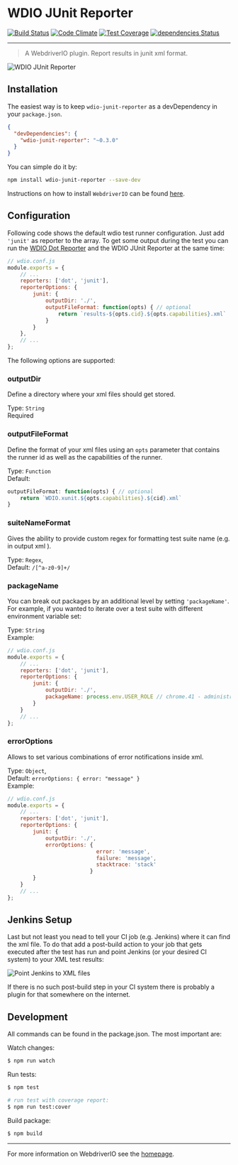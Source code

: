 WDIO JUnit Reporter
===================

[![Build Status](https://travis-ci.org/webdriverio/wdio-junit-reporter.svg?branch=master)](https://travis-ci.org/webdriverio/wdio-junit-reporter) [![Code Climate](https://codeclimate.com/github/webdriverio/wdio-junit-reporter/badges/gpa.svg)](https://codeclimate.com/github/webdriverio/wdio-junit-reporter) [![Test Coverage](https://codeclimate.com/github/webdriverio/wdio-junit-reporter/badges/coverage.svg)](https://codeclimate.com/github/webdriverio/wdio-junit-reporter/coverage) [![dependencies Status](https://david-dm.org/webdriverio/wdio-junit-reporter/status.svg)](https://david-dm.org/webdriverio/wdio-junit-reporter)

***

> A WebdriverIO plugin. Report results in junit xml format.

![WDIO JUnit Reporter](http://webdriver.io/images/jenkins-final.png "Dot Reporter")

## Installation

The easiest way is to keep `wdio-junit-reporter` as a devDependency in your `package.json`.

```json
{
  "devDependencies": {
    "wdio-junit-reporter": "~0.3.0"
  }
}
```

You can simple do it by:

```bash
npm install wdio-junit-reporter --save-dev
```

Instructions on how to install `WebdriverIO` can be found [here](http://webdriver.io/guide/getstarted/install.html).

## Configuration

Following code shows the default wdio test runner configuration. Just add `'junit'` as reporter
to the array. To get some output during the test you can run the [WDIO Dot Reporter](https://github.com/webdriverio/wdio-dot-reporter) and the WDIO JUnit Reporter at the same time:

```js
// wdio.conf.js
module.exports = {
    // ...
    reporters: ['dot', 'junit'],
    reporterOptions: {
        junit: {
            outputDir: './',
            outputFileFormat: function(opts) { // optional
                return `results-${opts.cid}.${opts.capabilities}.xml`
            }
        }
    },
    // ...
};
```

The following options are supported:

### outputDir
Define a directory where your xml files should get stored.

Type: `String`<br>
Required

### outputFileFormat
Define the format of your xml files using an `opts` parameter that contains the runner id as well
as the capabilities of the runner.

Type: `Function`<br>
Default:

```js
outputFileFormat: function(opts) { // optional
    return `WDIO.xunit.${opts.capabilities}.${cid}.xml`
}
```

### suiteNameFormat

Gives the ability to provide custom regex for formatting test suite name (e.g. in output xml ).

Type: `Regex`,<br>
Default: `/[^a-z0-9]+/`

### packageName

You can break out packages by an additional level by setting `'packageName'`. For example, if you wanted to iterate over a test suite with different environment variable set:

Type: `String`<br>
Example:

```js
// wdio.conf.js
module.exports = {
    // ...
    reporters: ['dot', 'junit'],
    reporterOptions: {
        junit: {
            outputDir: './',
            packageName: process.env.USER_ROLE // chrome.41 - administrator
        }
    }
    // ...
};
```

### errorOptions

Allows to set various combinations of error notifications inside xml.

Type: `Object`,<br>
Default: `errorOptions: { error: "message" }`<br>
Example:

```js
// wdio.conf.js
module.exports = {
    // ...
    reporters: ['dot', 'junit'],
    reporterOptions: {
        junit: {
            outputDir: './',
            errorOptions: {
                            error: 'message',
                            failure: 'message',
                            stacktrace: 'stack'
                          }
        }
    }
    // ...
};
```

## Jenkins Setup

Last but not least you nead to tell your CI job (e.g. Jenkins) where it can find the xml file. To do that add a post-build action to your job that gets executed after the test has run and point Jenkins (or your desired CI system) to your XML test results:

![Point Jenkins to XML files](http://webdriver.io/images/jenkins-postjob.png "Point Jenkins to XML files")

If there is no such post-build step in your CI system there is probably a plugin for that somewhere on the internet.

## Development

All commands can be found in the package.json. The most important are:

Watch changes:

```sh
$ npm run watch
```

Run tests:

```sh
$ npm test

# run test with coverage report:
$ npm run test:cover
```

Build package:

```sh
$ npm build
```

----

For more information on WebdriverIO see the [homepage](http://webdriver.io).
